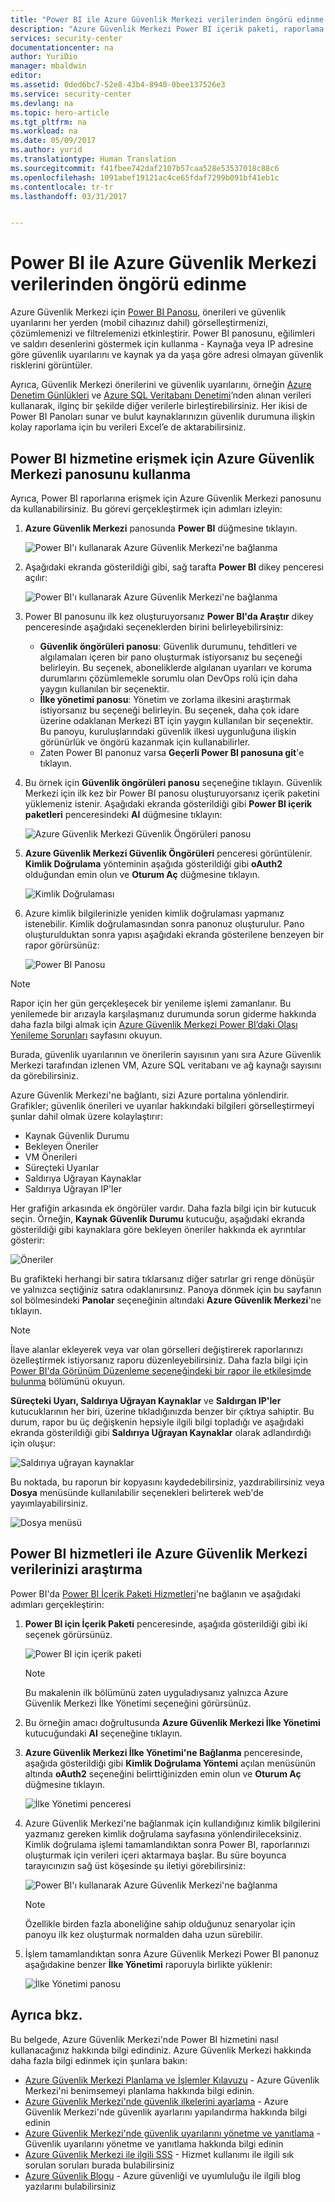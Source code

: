 ```yaml
---
title: "Power BI ile Azure Güvenlik Merkezi verilerinden öngörü edinme | Microsoft Docs"
description: "Azure Güvenlik Merkezi Power BI içerik paketi, raporlama işleminiz için oluşturulan veri kümesi tabanlı güvenlik uyarılarının, önerilerin, saldırıya uğrayan kaynakların ve eğilimlerin bulunmasını kolaylaştırır."
services: security-center
documentationcenter: na
author: YuriDio
manager: mbaldwin
editor: 
ms.assetid: 0ded6bc7-52e8-43b4-8940-0bee137526e3
ms.service: security-center
ms.devlang: na
ms.topic: hero-article
ms.tgt_pltfrm: na
ms.workload: na
ms.date: 05/09/2017
ms.author: yurid
ms.translationtype: Human Translation
ms.sourcegitcommit: f41fbee742daf2107b57caa528e53537018c88c6
ms.openlocfilehash: 1091abef19121ac4ce65fdaf7299b091bf41eb1c
ms.contentlocale: tr-tr
ms.lasthandoff: 03/31/2017


---
```

# <a name="get-insights-from-azure-security-center-data-with-power-bi"></a>Power BI ile Azure Güvenlik Merkezi verilerinden öngörü edinme
Azure Güvenlik Merkezi için [Power BI Panosu](http://aka.ms/azure-security-center-power-bi), önerileri ve güvenlik uyarılarını her yerden (mobil cihazınız dahil) görselleştirmenizi, çözümlemenizi ve filtrelemenizi etkinleştirir. Power BI panosunu, eğilimleri ve saldırı desenlerini göstermek için kullanma - Kaynağa veya IP adresine göre güvenlik uyarılarını ve kaynak ya da yaşa göre adresi olmayan güvenlik risklerini görüntüler.

Ayrıca, Güvenlik Merkezi önerilerini ve güvenlik uyarılarını, örneğin [Azure Denetim Günlükleri](https://powerbi.microsoft.com/blog/monitor-azure-audit-logs-with-power-bi/) ve [Azure SQL Veritabanı Denetimi](https://powerbi.microsoft.com/blog/monitor-your-azure-sql-database-auditing-activity-with-power-bi/)’nden alınan verileri kullanarak, ilginç bir şekilde diğer verilerle birleştirebilirsiniz. Her ikisi de Power BI Panoları sunar ve bulut kaynaklarınızın güvenlik durumuna ilişkin kolay raporlama için bu verileri Excel’e de aktarabilirsiniz.

## <a name="using-azure-security-center-dashboard-to-access-power-bi"></a>Power BI hizmetine erişmek için Azure Güvenlik Merkezi panosunu kullanma
Ayrıca, Power BI raporlarına erişmek için Azure Güvenlik Merkezi panosunu da kullanabilirsiniz. Bu görevi gerçekleştirmek için adımları izleyin:

1. **Azure Güvenlik Merkezi** panosunda **Power BI** düğmesine tıklayın.

    ![Power BI'ı kullanarak Azure Güvenlik Merkezi'ne bağlanma](./media/security-center-powerbi/security-center-powerbi-fig1-1-newUI-2017.png)
2. Aşağıdaki ekranda gösterildiği gibi, sağ tarafta **Power BI** dikey penceresi açılır:

    ![Power BI'ı kullanarak Azure Güvenlik Merkezi'ne bağlanma](./media/security-center-powerbi/security-center-powerbi-fig1-new11-2017.png)
3. Power BI panosunu ilk kez oluşturuyorsanız **Power BI'da Araştır** dikey penceresinde aşağıdaki seçeneklerden birini belirleyebilirsiniz:

   * **Güvenlik öngörüleri panosu**: Güvenlik durumunu, tehditleri ve algılamaları içeren bir pano oluşturmak istiyorsanız bu seçeneği belirleyin. Bu seçenek, aboneliklerde algılanan uyarıları ve koruma durumlarını çözümlemekle sorumlu olan DevOps rolü için daha yaygın kullanılan bir seçenektir.
   * **İlke yönetimi panosu**: Yönetim ve zorlama ilkesini araştırmak istiyorsanız bu seçeneği belirleyin.  Bu seçenek, daha çok idare üzerine odaklanan Merkezi BT için yaygın kullanılan bir seçenektir. Bu panoyu, kuruluşlarındaki güvenlik ilkesi uygunluğuna ilişkin görünürlük ve öngörü kazanmak için kullanabilirler.
   * Zaten Power BI panonuz varsa **Geçerli Power BI panosuna git**'e tıklayın.
4. Bu örnek için **Güvenlik öngörüleri panosu** seçeneğine tıklayın. Güvenlik Merkezi için ilk kez bir Power BI panosu oluşturuyorsanız içerik paketini yüklemeniz istenir. Aşağıdaki ekranda gösterildiği gibi **Power BI içerik paketleri** penceresindeki **Al** düğmesine tıklayın:

    ![Azure Güvenlik Merkezi Güvenlik Öngörüleri panosu](./media/security-center-powerbi/security-center-powerbi-fig1-new3.png)
5. **Azure Güvenlik Merkezi Güvenlik Öngörüleri** penceresi görüntülenir. **Kimlik Doğrulama** yönteminin aşağıda gösterildiği gibi **oAuth2** olduğundan emin olun ve **Oturum Aç** düğmesine tıklayın.

    ![Kimlik Doğrulaması](./media/security-center-powerbi/security-center-powerbi-fig1-new4.png)
6. Azure kimlik bilgilerinizle yeniden kimlik doğrulaması yapmanız istenebilir. Kimlik doğrulamasından sonra panonuz oluşturulur. Pano oluşturulduktan sonra yapısı aşağıdaki ekranda gösterilene benzeyen bir rapor görürsünüz:

    ![Power BI Panosu](./media/security-center-powerbi/security-center-powerbi-fig1-new5.png)

> [!NOTE]
> Rapor için her gün gerçekleşecek bir yenileme işlemi zamanlanır. Bu yenilemede bir arızayla karşılaşmanız durumunda sorun giderme hakkında daha fazla bilgi almak için [Azure Güvenlik Merkezi Power BI’daki Olası Yenileme Sorunları](https://blogs.msdn.microsoft.com/azuresecurity/2016/04/07/azure-security-center-power-bi-refresh-fails/) sayfasını okuyun.
>
>

Burada, güvenlik uyarılarının ve önerilerin sayısının yanı sıra Azure Güvenlik Merkezi tarafından izlenen VM, Azure SQL veritabanı ve ağ kaynağı sayısını da görebilirsiniz.

Azure Güvenlik Merkezi'ne bağlantı, sizi Azure portalına yönlendirir. Grafikler; güvenlik önerileri ve uyarılar hakkındaki bilgileri görselleştirmeyi şunlar dahil olmak üzere kolaylaştırır:

* Kaynak Güvenlik Durumu
* Bekleyen Öneriler
* VM Önerileri
* Süreçteki Uyarılar
* Saldırıya Uğrayan Kaynaklar
* Saldırıya Uğrayan IP'ler

Her grafiğin arkasında ek öngörüler vardır. Daha fazla bilgi için bir kutucuk seçin. Örneğin, **Kaynak Güvenlik Durumu** kutucuğu, aşağıdaki ekranda gösterildiği gibi kaynaklara göre bekleyen öneriler hakkında ek ayrıntılar gösterir:

![Öneriler](./media/security-center-powerbi/security-center-powerbi-fig1-new6.png)

Bu grafikteki herhangi bir satıra tıklarsanız diğer satırlar gri renge dönüşür ve yalnızca seçtiğiniz satıra odaklanırsınız. Panoya dönmek için bu sayfanın sol bölmesindeki **Panolar** seçeneğinin altındaki **Azure Güvenlik Merkezi**'ne tıklayın.

> [!NOTE]
> İlave alanlar ekleyerek veya var olan görselleri değiştirerek raporlarınızı özelleştirmek istiyorsanız raporu düzenleyebilirsiniz. Daha fazla bilgi için [Power BI'da Görünüm Düzenleme seçeneğindeki bir rapor ile etkileşimde bulunma](https://powerbi.microsoft.com/documentation/powerbi-service-interact-with-a-report-in-editing-view/) bölümünü okuyun.
>
>

**Süreçteki Uyarı, Saldırıya Uğrayan Kaynaklar** ve **Saldırgan IP'ler** kutucuklarının her biri, üzerine tıkladığınızda benzer bir çıktıya sahiptir. Bu durum, rapor bu üç değişkenin hepsiyle ilgili bilgi topladığı ve aşağıdaki ekranda gösterildiği gibi **Saldırıya Uğrayan Kaynaklar** olarak adlandırdığı için oluşur:

![Saldırıya uğrayan kaynaklar](./media/security-center-powerbi/security-center-powerbi-fig1-new7.png)

Bu noktada, bu raporun bir kopyasını kaydedebilirsiniz, yazdırabilirsiniz veya **Dosya** menüsünde kullanılabilir seçenekleri belirterek web'de yayımlayabilirsiniz.

![Dosya menüsü](./media/security-center-powerbi/security-center-powerbi-fig8.png)

## <a name="exploring-your-azure-security-center-data-with-power-bi-services"></a>Power BI hizmetleri ile Azure Güvenlik Merkezi verilerinizi araştırma
Power BI'da [Power BI İçerik Paketi Hizmetleri](https://msit.powerbi.com/groups/me/getdata/services)'ne bağlanın ve aşağıdaki adımları gerçekleştirin:

1. **Power BI için İçerik Paketi** penceresinde, aşağıda gösterildiği gibi iki seçenek görürsünüz.

    ![Power BI için içerik paketi](./media/security-center-powerbi/security-center-powerbi-fig1-new.png)

   > [!NOTE]
   > Bu makalenin ilk bölümünü zaten uyguladıysanız yalnızca Azure Güvenlik Merkezi İlke Yönetimi seçeneğini görürsünüz.
   >
   >
2. Bu örneğin amacı doğrultusunda **Azure Güvenlik Merkezi İlke Yönetimi** kutucuğundaki **Al** seçeneğine tıklayın.
3. **Azure Güvenlik Merkezi İlke Yönetimi'ne Bağlanma** penceresinde, aşağıda gösterildiği gibi **Kimlik Doğrulama Yöntemi** açılan menüsünün altında **oAuth2** seçeneğini belirttiğinizden emin olun ve **Oturum Aç** düğmesine tıklayın.

    ![İlke Yönetimi penceresi](./media/security-center-powerbi/security-center-powerbi-fig1-new8.png)
4. Azure Güvenlik Merkezi'ne bağlanmak için kullandığınız kimlik bilgilerini yazmanız gereken kimlik doğrulama sayfasına yönlendirileceksiniz. Kimlik doğrulama işlemi tamamlandıktan sonra Power BI, raporlarınızı oluşturmak için verileri içeri aktarmaya başlar. Bu süre boyunca tarayıcınızın sağ üst köşesinde şu iletiyi görebilirsiniz:

    ![Power BI'ı kullanarak Azure Güvenlik Merkezi'ne bağlanma](./media/security-center-powerbi/security-center-powerbi-fig4.png)

   > [!NOTE]
   > Özellikle birden fazla aboneliğine sahip olduğunuz senaryolar için panoyu ilk kez oluşturmak normalden daha uzun sürebilir.
   >
   >
5. İşlem tamamlandıktan sonra Azure Güvenlik Merkezi Power BI panonuz aşağıdakine benzer **İlke Yönetimi** raporuyla birlikte yüklenir:

    ![İlke Yönetimi panosu](./media/security-center-powerbi/security-center-powerbi-fig1-new9.png)

## <a name="see-also"></a>Ayrıca bkz.
Bu belgede, Azure Güvenlik Merkezi'nde Power BI hizmetini nasıl kullanacağınız hakkında bilgi edindiniz. Azure Güvenlik Merkezi hakkında daha fazla bilgi edinmek için şunlara bakın:

* [Azure Güvenlik Merkezi Planlama ve İşlemler Kılavuzu](security-center-planning-and-operations-guide.md) - Azure Güvenlik Merkezi'ni benimsemeyi planlama hakkında bilgi edinin.
* [Azure Güvenlik Merkezi'nde güvenlik ilkelerini ayarlama](security-center-policies.md) - Azure Güvenlik Merkezi'nde güvenlik ayarlarını yapılandırma hakkında bilgi edinin
* [Azure Güvenlik Merkezi'nde güvenlik uyarılarını yönetme ve yanıtlama](security-center-managing-and-responding-alerts.md) - Güvenlik uyarılarını yönetme ve yanıtlama hakkında bilgi edinin
* [Azure Güvenlik Merkezi ile ilgili SSS](security-center-faq.md) - Hizmet kullanımı ile ilgili sık sorulan soruları burada bulabilirsiniz
* [Azure Güvenlik Blogu](http://blogs.msdn.com/b/azuresecurity/) - Azure güvenliği ve uyumluluğu ile ilgili blog yazılarını bulabilirsiniz

